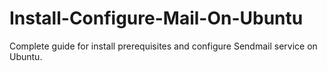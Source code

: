 # Install-Configure-Mail-On-Ubuntu
Complete guide for install prerequisites and configure Sendmail  service on Ubuntu.

